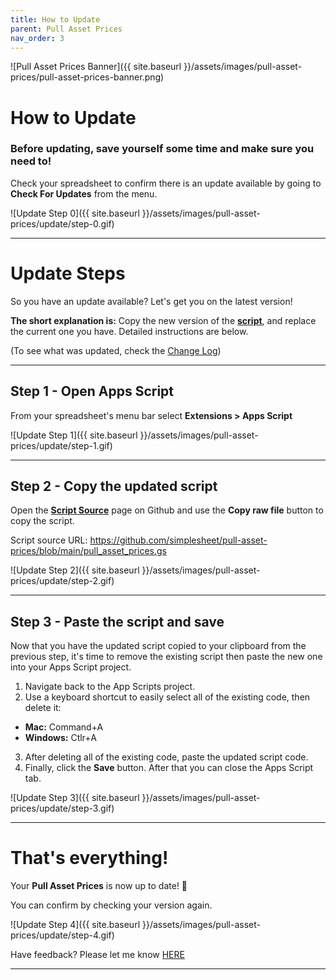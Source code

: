 ```yaml
---
title: How to Update
parent: Pull Asset Prices
nav_order: 3
---
```


![Pull Asset Prices Banner]({{ site.baseurl }}/assets/images/pull-asset-prices/pull-asset-prices-banner.png)

# How to Update

### Before updating, save yourself some time and make sure you need to!

Check your spreadsheet to confirm there is an update available by going to **Check For Updates** from the menu.

![Update Step 0]({{ site.baseurl }}/assets/images/pull-asset-prices/update/step-0.gif)

---

# Update Steps

So you have an update available? Let's get you on the latest version! 

**The short explanation is:** Copy the new version of the <a href="https://github.com/simplesheet/pull-asset-prices/blob/main/pull_asset_prices.gs" target="_blank" rel="noopener">**script**</a>, and replace the current one you have. Detailed instructions are below.

(To see what was updated, check the [Change Log](https://github.com/simplesheet/pull-asset-prices/blob/main/CHANGELOG.MD))

---

## Step 1 - Open Apps Script

From your spreadsheet's menu bar select **Extensions > Apps Script**

![Update Step 1]({{ site.baseurl }}/assets/images/pull-asset-prices/update/step-1.gif)

---

## Step 2 - Copy the updated script

Open the <a href="https://github.com/simplesheet/pull-asset-prices/blob/main/pull_asset_prices.gs" target="_blank" rel="noopener">**Script Source**</a> page on Github and use the **Copy raw file** button to copy the script.

Script source URL: <a href="https://github.com/simplesheet/pull-asset-prices/blob/main/pull_asset_prices.gs" target="_blank" rel="noopener">https://github.com/simplesheet/pull-asset-prices/blob/main/pull_asset_prices.gs</a>

![Update Step 2]({{ site.baseurl }}/assets/images/pull-asset-prices/update/step-2.gif)

---

## Step 3 - Paste the script and save

Now that you have the updated script copied to your clipboard from the previous step, it's time to remove the existing script then paste the new one into your Apps Script project.

1. Navigate back to the App Scripts project.
2. Use a keyboard shortcut to easily select all of the existing code, then delete it:
- **Mac:** Command+A
- **Windows:** Ctlr+A
3. After deleting all of the existing code, paste the updated script code.
4. Finally, click the **Save** button. After that you can close the Apps Script tab.

![Update Step 3]({{ site.baseurl }}/assets/images/pull-asset-prices/update/step-3.gif)

---

# That's everything!

Your **Pull Asset Prices** is now up to date! 🎉

You can confirm by checking your version again.

![Update Step 4]({{ site.baseurl }}/assets/images/pull-asset-prices/update/step-4.gif)

Have feedback? Please let me know <a href="https://docs.google.com/forms/d/e/1FAIpQLSce9-dAMIRSN--Opz6fI4-sTJrvzK_IRTJAGiiL6SsmF4pSpQ/viewform?usp=header" target="_blank" rel="noopener">HERE</a>

---